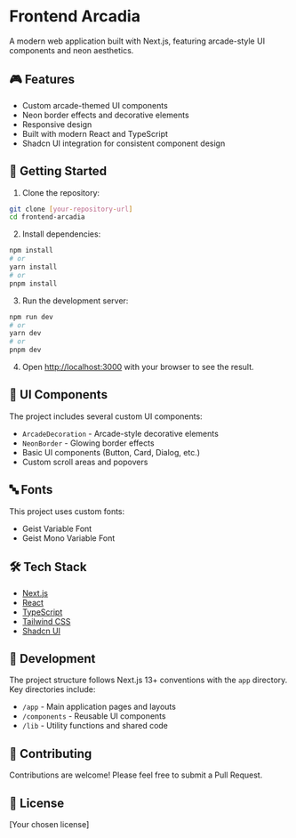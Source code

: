 # Frontend Arcadia

A modern web application built with Next.js, featuring arcade-style UI components and neon aesthetics.

## 🎮 Features

- Custom arcade-themed UI components
- Neon border effects and decorative elements
- Responsive design
- Built with modern React and TypeScript
- Shadcn UI integration for consistent component design

## 🚀 Getting Started

1. Clone the repository:

```bash
git clone [your-repository-url]
cd frontend-arcadia
```

2. Install dependencies:

```bash
npm install
# or
yarn install
# or
pnpm install
```

3. Run the development server:

```bash
npm run dev
# or
yarn dev
# or
pnpm dev
```

4. Open [http://localhost:3000](http://localhost:3000) with your browser to see the result.

## 🎨 UI Components

The project includes several custom UI components:

- `ArcadeDecoration` - Arcade-style decorative elements
- `NeonBorder` - Glowing border effects
- Basic UI components (Button, Card, Dialog, etc.)
- Custom scroll areas and popovers

## 🔤 Fonts

This project uses custom fonts:

- Geist Variable Font
- Geist Mono Variable Font

## 🛠️ Tech Stack

- [Next.js](https://nextjs.org/)
- [React](https://reactjs.org/)
- [TypeScript](https://www.typescriptlang.org/)
- [Tailwind CSS](https://tailwindcss.com/)
- [Shadcn UI](https://ui.shadcn.com/)

## 📝 Development

The project structure follows Next.js 13+ conventions with the `app` directory. Key directories include:

- `/app` - Main application pages and layouts
- `/components` - Reusable UI components
- `/lib` - Utility functions and shared code

## 🤝 Contributing

Contributions are welcome! Please feel free to submit a Pull Request.

## 📄 License

[Your chosen license]
